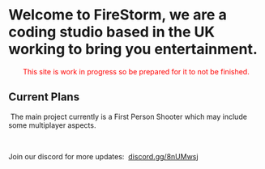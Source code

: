 <h1>Welcome to FireStorm, we are a coding studio based in the UK working to bring you entertainment.</h1>
<p style="text-align: center;"><span style="color: #ff0000;">This site is work in progress so be prepared for it to not be finished.</span></p>
<h2>Current Plans</h2>
<p>&nbsp;The main project currently is a First Person Shooter which may include some multiplayer aspects.</p>
<p>&nbsp;</p>
<p>Join our discord for more updates:&nbsp; <a href="https://discord.gg/8nUMwsj/"> discord.gg/8nUMwsj </a></p>
